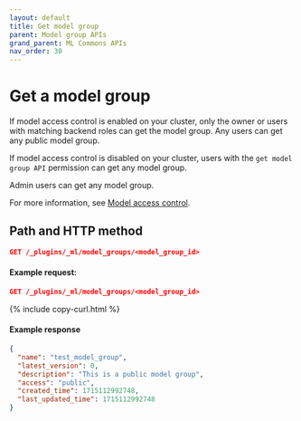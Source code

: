 ```yaml
---
layout: default
title: Get model group
parent: Model group APIs
grand_parent: ML Commons APIs
nav_order: 30
---
```


# Get a model group

If model access control is enabled on your cluster, only the owner or users with matching backend roles can get the model group. Any users can get any public model group.

If model access control is disabled on your cluster, users with the `get model group API` permission can get any model group.

Admin users can get any model group.

For more information, see [Model access control]({{site.url}}{{site.baseurl}}/ml-commons-plugin/model-access-control/).

## Path and HTTP method

```json
GET /_plugins/_ml/model_groups/<model_group_id>
```

#### Example request: 

```json
GET /_plugins/_ml/model_groups/<model_group_id>
```
{% include copy-curl.html %}

#### Example response

```json
{
  "name": "test_model_group",
  "latest_version": 0,
  "description": "This is a public model group",
  "access": "public",
  "created_time": 1715112992748,
  "last_updated_time": 1715112992748
}
```
